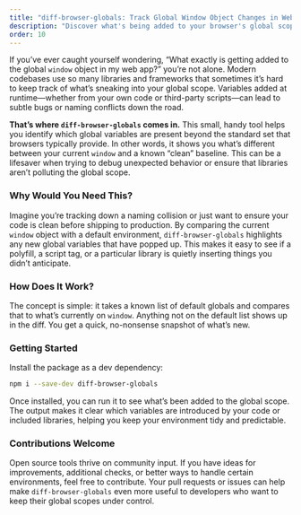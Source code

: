 ```yaml
---
title: "diff-browser-globals: Track Global Window Object Changes in Web Apps"
description: "Discover what's being added to your browser's global scope with diff-browser-globals. A lightweight tool to identify and debug unexpected global variables in your web applications."
order: 10
---
```


If you’ve ever caught yourself wondering, “What exactly is getting added to the global `window` object in my web app?” you’re not alone. Modern codebases use so many libraries and frameworks that sometimes it’s hard to keep track of what’s sneaking into your global scope. Variables added at runtime—whether from your own code or third-party scripts—can lead to subtle bugs or naming conflicts down the road.

**That’s where `diff-browser-globals` comes in.** This small, handy tool helps you identify which global variables are present beyond the standard set that browsers typically provide. In other words, it shows you what’s different between your current `window` and a known “clean” baseline. This can be a lifesaver when trying to debug unexpected behavior or ensure that libraries aren’t polluting the global scope.

### Why Would You Need This?

Imagine you’re tracking down a naming collision or just want to ensure your code is clean before shipping to production. By comparing the current `window` object with a default environment, `diff-browser-globals` highlights any new global variables that have popped up. This makes it easy to see if a polyfill, a script tag, or a particular library is quietly inserting things you didn’t anticipate.

### How Does It Work?

The concept is simple: it takes a known list of default globals and compares that to what’s currently on `window`. Anything not on the default list shows up in the diff. You get a quick, no-nonsense snapshot of what’s new.

### Getting Started

Install the package as a dev dependency:

```bash
npm i --save-dev diff-browser-globals
```

Once installed, you can run it to see what’s been added to the global scope. The output makes it clear which variables are introduced by your code or included libraries, helping you keep your environment tidy and predictable.

### Contributions Welcome

Open source tools thrive on community input. If you have ideas for improvements, additional checks, or better ways to handle certain environments, feel free to contribute. Your pull requests or issues can help make `diff-browser-globals` even more useful to developers who want to keep their global scopes under control.